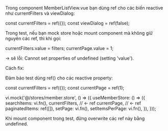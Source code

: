 Trong component MemberListView.vue bạn dùng ref cho các biến reactive như currentFilters và viewDialog:

const currentFilters = ref<MemberFilter>({});
const viewDialog = ref(false);


Trong test, nếu bạn mock store hoặc mount component mà không giữ nguyên các ref, thì khi gọi:

currentFilters.value = filters;
currentPage.value = 1;


→ sẽ lỗi: Cannot set properties of undefined (setting 'value').

Cách fix:

Đảm bảo test dùng ref() cho các reactive property:

const currentFilters = ref<MemberFilter>({});
const currentPage = ref(1);

vi.mock('@/stores/member.store', () => ({
  useMemberStore: () => ({
    searchItems: vi.fn(),
    currentFilters, // <- ref
    currentPage,    // <- ref
    paginatedItems: ref([]),
    setPage: vi.fn(),
    setItemsPerPage: vi.fn(),
  }),
}));


Khi mount component trong test, đừng overwrite các ref này bằng undefined.